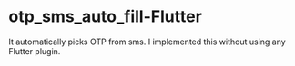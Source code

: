 # otp_sms_auto_fill-Flutter

It automatically picks OTP from sms. I implemented this without using any Flutter plugin.
